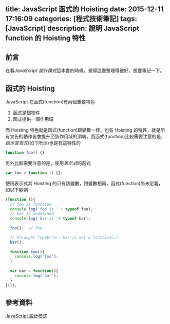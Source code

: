 title: JavaScript 函式的 Hoisting
date: 2015-12-11 17:16:09
categories: [程式技術筆記]
tags: [JavaScript]
description: 說明 JavaScript function 的 Hoisting 特性
---
## 前言
在看*JavaScript 設計模式*這本書的時候，覺得這邊整理得很好，想要筆記一下。
## 函式的 Hoisting
JavaScript 在函式(function)有兩個重要特色
1. 函式是個物件
2. 函式提供一個作用域

而 Hoisting 特色就是函式(function)跟變數一樣，也有 Hoisting 的特性，就是所有宣告的動作皆會提升至該作用域的頂端，而函式(function)比較需要注意的是，*函示宣告式*(如下所示)也是有這特性的
``` javascript 函示宣告式 
function foo() {}
```
另外比較需要注意的是，使用*表示式*的函式
``` javascript 表示式
var foo = function () {};
```
使用表示式其 Hoisting 的只有該變數，跟變數相同，函式(function)尚未定義，如以下範例
``` javascript 
(function (){
  // foo is function
  console.log('foo is ' + typeof foo);
  // bar is undefined
  console.log('bar is '+ typeof bar);
  
  foo();  // foo

  // Uncaught TypeError: bar is not a function(…)
  bar();
  
  function foo(){
    console.log('foo');
  }
  
  var bar = function(){
    console.log('bar');
  }
}());
```
## 參考資料
[JavaScript 設計模式](http://www.books.com.tw/products/0010538538)